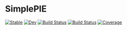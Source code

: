 # SimplePIE

[![Stable](https://img.shields.io/badge/docs-stable-blue.svg)](https://chenspc.github.io/SimplePIE.jl/stable/)
[![Dev](https://img.shields.io/badge/docs-dev-blue.svg)](https://chenspc.github.io/SimplePIE.jl/dev/)
[![Build Status](https://github.com/chenspc/SimplePIE.jl/actions/workflows/CI.yml/badge.svg?branch=main)](https://github.com/chenspc/SimplePIE.jl/actions/workflows/CI.yml?query=branch%3Amain)
[![Build Status](https://ci.appveyor.com/api/projects/status/github/chenspc/SimplePIE.jl?svg=true)](https://ci.appveyor.com/project/chenspc/SimplePIE-jl)
[![Coverage](https://codecov.io/gh/chenspc/SimplePIE.jl/branch/main/graph/badge.svg)](https://codecov.io/gh/chenspc/SimplePIE.jl)

